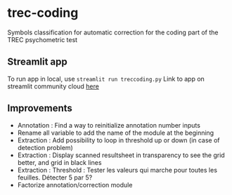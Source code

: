 # trec-coding
Symbols classification for automatic correction for the coding part of the TREC psychometric test

## Streamlit app

To run app in local, use ``streamlit run treccoding.py``
Link to app on streamlit community cloud [here](https://trec-coding.streamlit.app/)

## Improvements

* Annotation : Find a way to reinitialize annotation number inputs
* Rename all variable to add the name of the module at the beginning
* Extraction : Add possibility to loop in threshold up or down (in case of detection problem)
* Extraction : Display scanned resultsheet in transparency to see the grid better, and grid in black lines
* Extraction : Threshold : Tester les valeurs qui marche pour toutes les feuilles. Détecter 5 par 5?
* Factorize annotation/correction module